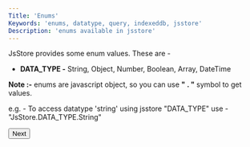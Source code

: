 ```yaml
---
Title: 'Enums'
Keywords: 'enums, datatype, query, indexeddb, jsstore'
Description: 'enums available in jsstore'
---
```


JsStore provides some enum values. These are -

- **DATA_TYPE -** String, Object, Number, Boolean, Array, DateTime

**Note :-** enums are javascript object, so you can use **" . "** symbol to get values.

e.g. - To access datatype 'string' using jsstore "DATA_TYPE" use - "JsStore.DATA_TYPE.String"

<p class="margin-top-40px center-align">
    <button class="btn info btnNext">Next</button>
</p>
